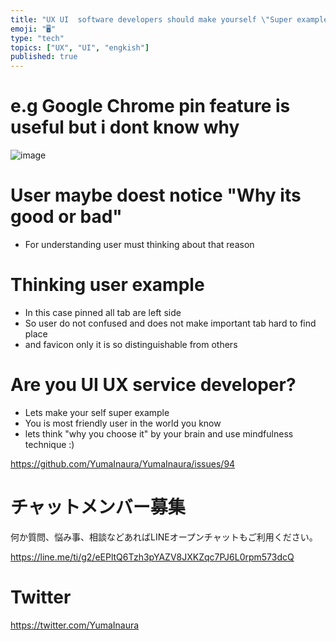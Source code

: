 ```yaml
---
title: "UX UI  software developers should make yourself \"Super example user\" "
emoji: "🖥"
type: "tech"
topics: ["UX", "UI", "engkish"]
published: true
---
```


# e.g Google Chrome pin feature is useful but i dont know why 

![image](https://user-images.githubusercontent.com/13635059/50555335-fead0a80-0d0d-11e9-914e-2687bcda8d33.png)

# User maybe doest notice "Why its good or bad"

- For understanding user must thinking about that reason

# Thinking user example

- In this case pinned all tab are left side
- So user do not confused and does not make important tab hard to find place
- and favicon only it is so distinguishable from others  

# Are you UI UX service developer?

- Lets make your self super example
- You is most friendly user in the world you know
- lets think "why you choose it" by your brain and use mindfulness technique :)

https://github.com/YumaInaura/YumaInaura/issues/94








<!-- Update From Qiita API -->

# チャットメンバー募集


何か質問、悩み事、相談などあればLINEオープンチャットもご利用ください。

https://line.me/ti/g2/eEPltQ6Tzh3pYAZV8JXKZqc7PJ6L0rpm573dcQ





# Twitter


https://twitter.com/YumaInaura


<!-- Update From Qiita API -->


